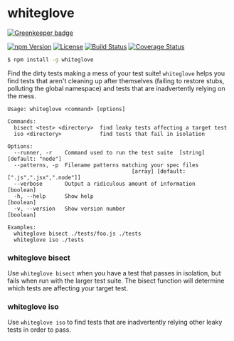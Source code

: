 whiteglove
==========

[![Greenkeeper badge](https://badges.greenkeeper.io/iancmyers/whiteglove.svg)](https://greenkeeper.io/)

[![npm Version](https://img.shields.io/npm/v/whiteglove.svg)](https://www.npmjs.com/package/whiteglove) [![License](https://img.shields.io/npm/l/whiteglove.svg)](https://www.npmjs.com/package/whiteglove) [![Build Status](https://travis-ci.org/iancmyers/whiteglove.svg)](https://travis-ci.org/iancmyers/whiteglove) [![Coverage Status](https://coveralls.io/repos/github/iancmyers/whiteglove/badge.svg?branch=master)](https://coveralls.io/github/iancmyers/whiteglove?branch=master)

```bash
$ npm install -g whiteglove
```

Find the dirty tests making a mess of your test suite! `whiteglove` helps you find tests that aren't cleaning up after themselves (failing to restore stubs, polluting the global namespace) and tests that are inadvertently relying on the mess.

```
Usage: whiteglove <command> [options]

Commands:
  bisect <test> <directory>  find leaky tests affecting a target test
  iso <directory>            find tests that fail in isolation

Options:
  --runner, -r    Command used to run the test suite  [string] [default: "node"]
  --patterns, -p  Filename patterns matching your spec files
                                       [array] [default: [".js",".jsx",".node"]]
  --verbose       Output a ridiculous amount of information            [boolean]
  -h, --help      Show help                                            [boolean]
  -v, --version   Show version number                                  [boolean]

Examples:
  whiteglove bisect ./tests/foo.js ./tests
  whiteglove iso ./tests
```

### whiteglove bisect

Use `whiteglove bisect` when you have a test that passes in isolation, but fails when run with the larger test suite. The bisect function will determine which tests are affecting your target test.

### whiteglove iso

Use `whiteglove iso` to find tests that are inadvertently relying other leaky tests in order to pass.
